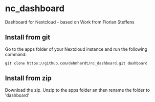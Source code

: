 # nc_dashboard
Dashboard for Nextcloud - based on Work from Florian Steffens


## Install from git

Go to the apps folder of your Nextcloud instance and run the following command:

    git clone https://github.com/dehnhardt/nc_dashboard.git dashboard

## Install from zip
Download the zip. Unzip to the apps folder an then rename the folder to 'dashboard'
